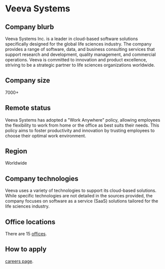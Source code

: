# Veeva Systems

## Company blurb

Veeva Systems Inc. is a leader in cloud-based software solutions specifically designed for the global life sciences industry. The company provides a range of software, data, and business consulting services that support research and development, quality management, and commercial operations. Veeva is committed to innovation and product excellence, striving to be a strategic partner to life sciences organizations worldwide.

## Company size

7000+

## Remote status

Veeva Systems has adopted a "Work Anywhere" policy, allowing employees the flexibility to work from home or the office as best suits their needs. This policy aims to foster productivity and innovation by trusting employees to choose their optimal work environment.

## Region

Worldwide

## Company technologies

Veeva uses a variety of technologies to support its cloud-based solutions. While specific technologies are not detailed in the sources provided, the company focuses on software as a service (SaaS) solutions tailored for the life sciences industry.

## Office locations

There are 15 [offices](https://www.veeva.com/contact-us/).

## How to apply

[careers page](https://careers.veeva.com).
